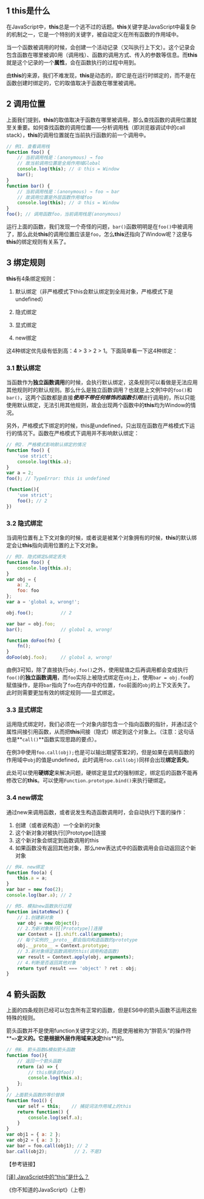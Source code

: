## 1 this是什么

在JavaScript中，**this**总是一个逃不过的话题。**this**关键字是JavaScript中最复杂的机制之一，它是一个特别的关键字，被自动定义在所有函数的作用域中。

当一个函数被调用的时候，会创建一个活动记录（又叫执行上下文）。这个记录会包含函数在哪里被调0用（调用栈）、函数的调用方式、传入的参数等信息。而**this**就是这个记录的一个**属性**，会在函数执行的过程中用到。

由**this**的来源，我们不难发现，**this**是动态的，即它是在运行时绑定的，而不是在函数创建时绑定的，它的取值取决于函数在哪里被调用。

## 2 调用位置

上面我们提到，**this**的取值取决于函数在哪里被调用，那么查找函数的调用位置就至关重要。如何查找函数的调用位置——分析调用栈（即浏览器调试中的call stack），**this**的调用位置就在当前执行函数的前一个调用中。

``` javascript
// 例1. 查看调用栈
function foo() {
    // 当前调用栈是：(anonymous) → foo
    // 故当前调用位置是全局作用域Global
    console.log(this); // ① this = Window
    bar(); 
}
function bar() {
    // 当前调用栈是：(anonymous) → foo → bar
    // 故调用位置是外层函数作用域foo
    console.log(this); // ② this = Window
}
foo(); // 调用函数foo，当前调用栈是(anonymous)
```

运行上面的函数，我们发现一个奇怪的问题，`bar()`函数明明是在`foo()`中被调用了，那么此处**this**的调用位置应该是`foo`，怎么**this**还指向了Window呢？这便与**this**的绑定规则有关系了。

## 3 绑定规则

**this**有4条绑定规则：

1. 默认绑定（非严格模式下this会默认绑定到全局对象，严格模式下是undefined）

2. 隐式绑定

3. 显式绑定

4. new绑定

这4种绑定优先级有低到高：4 > 3 > 2 > 1。下面简单看一下这4种绑定：

### 3.1 默认绑定

当函数作为**独立函数调用**的时候，会执行默认绑定，这条规则可以看做是无法应用其他规则时的默认规则。那么什么是独立函数调用？也就是上文例1中的`foo()`和`bar()`，这两个函数都是直接***使用不带任何修饰的函数引用***进行调用的，所以只能使用默认绑定，无法引用其他规则，故会出现两个函数中的**this**均为Window的情况。

另外，严格模式下绑定的时候，this是undefined，只出现在函数在严格模式下运行的情况下。函数在严格模式下调用并不影响默认绑定：

``` javascript
// 例2. 严格模式影响默认绑定的情况
function foo() {
    'use strict';
    console.log(this.a);
}
var a = 2;
foo(); // TypeError: this is undefined

(function(){
    'use strict';
    foo(); // 2
})
```

### 3.2 隐式绑定

当调用位置有上下文对象的时候，或者说是被某个对象拥有的时候，**this**的默认绑定会让**this**指向调用位置的上下文对象。

``` javascript
// 例3. 隐式绑定&绑定丢失
function foo() {
    console.log(this.a);
}
var obj = {
    a: 2,
    foo: foo
};
var a = 'global a, wrong!';

obj.foo();			// 2

var bar = obj.foo;
bar();				// global a, wrong!

function doFoo(fn) {
    fn();
}
doFoo(obj.foo);		// global a, wrong!
```

由例3可知，除了直接执行`obj.foo()`之外，使用赋值之后再调用都会变成执行`foo()`的**独立函数调用**，而`foo`实际上被隐式绑定在`obj`上，使用`bar = obj.foo`的赋值操作，是将`bar`指向了`foo`在内存中的位置，`foo`前面的`obj`的上下文丢失了。此时则需要更加有效的绑定规则——显式绑定。

### 3.3 显式绑定

运用隐式绑定时，我们必须在一个对象内部包含一个指向函数的指针，并通过这个属性间接引用函数，从而把**this**间接（隐式）绑定到这个对象上。（注意：这句话也是**`call()`**函数实现思路的要点）。

在例3中使用`foo.call(obj);`也是可以输出期望答案2的，但是如果在调用函数的作用域中`obj`的值是undefined，此时调用`foo.call(obj)`同样会出现**绑定丢失**。

此处可以使用**硬绑定**来解决问题，硬绑定是显式的强制绑定，绑定后的函数不能再修改它的**this**。可以使用`Function.prototype.bind()`来执行硬绑定。

### 3.4 new绑定

通过new来调用函数，或者说发生构造函数调用时，会自动执行下面的操作：

1. 创建（或者说构造）一个全新的对象
2. 这个新对象对被执行[[Prototype]]连接
3. 这个新对象会绑定到函数调用的this
4. 如果函数没有返回其他对象，那么new表达式中的函数调用会自动返回这个新对象

``` javascript
// 例4. new绑定
function foo(a) {
    this.a = a;
}
var bar = new foo(2);
console.log(bar.a); // 2

// 例5. 模拟new函数执行过程
function imitateNew() {
    // 1.创建新对象
    var obj = new Object(); 
    // 2.为新对象执行[[Prototype]]连接
    var Context = [].shift.call(arguments);
    // 每个实例的__proto__都会指向构造函数的prototype
    obj.__proto__ = Context.prototype;
    // 3.新对象绑定函数调用的this(调用构造函数)
    var result = Context.apply(obj, arguments);
    // 4.判断是否返回其他对象
    return tyof result === 'object' ? ret : obj;
}
```

## 4 箭头函数

上面的四条规则已经可以包含所有正常的函数，但是ES6中的箭头函数不运用这些特殊的规则。

箭头函数并不是使用function关键字定义的，而是使用被称为“胖箭头”的操作符**`=>`**定义的。它是根据外层作用域来决定**this**的。

``` javascript
// 例6. 箭头函数&模拟箭头函数
function foo(){
    // 返回一个箭头函数
    return (a) => {
        // this继承自foo()
        console.log(this.a);
    };
}
// 上面箭头函数的等价替换
function foo1() {
    var self = this;	// 捕捉词法作用域上的this
    return function() {
        console.log(self.a);
    }
}
var obj1 = { a: 2 };
var obj2 = { a: 3 };
var bar = foo.call(obj1); // 2
bar.call(obj2);			 // 2，不是3
```


【参考链接】

[[译] JavaScript中的“this”是什么？](https://juejin.im/post/5b6676e6f265da0fa00a3a12?utm_source=gold_browser_extension)

《你不知道的JavaScript》（上卷）

